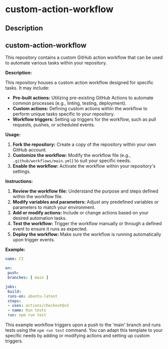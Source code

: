 # custom-action-workflow

## Description
## custom-action-workflow

This repository contains a custom GitHub action workflow that can be used to automate various tasks within your repository.

**Description:**

This repository houses a custom action workflow designed for specific tasks. It may include:

* **Pre-built actions:** Utilizing pre-existing GitHub Actions to automate common processes (e.g., linting, testing, deployment).
* **Custom actions:** Defining custom actions within the workflow to perform unique tasks specific to your repository.
* **Workflow triggers:** Setting up triggers for the workflow, such as pull requests, pushes, or scheduled events.

**Usage:**

1. **Fork the repository:** Create a copy of the repository within your own GitHub account.
2. **Customize the workflow:** Modify the workflow file (e.g., `.github/workflows/main.yml`) to suit your specific needs.
3. **Enable the workflow:** Activate the workflow within your repository's settings.

**Instructions:**

1. **Review the workflow file:** Understand the purpose and steps defined within the workflow file.
2. **Modify variables and parameters:** Adjust any predefined variables or parameters to match your environment.
3. **Add or modify actions:** Include or change actions based on your desired automation tasks.
4. **Test the workflow:** Trigger the workflow manually or through a defined event to ensure it runs as expected.
5. **Deploy the workflow:** Make sure the workflow is running automatically upon trigger events.

**Example:**

```yaml
name: CI

on:
 push:
 branches: [ main ]

jobs:
 build:
 runs-on: ubuntu-latest
 steps:
 - uses: actions/checkout@v3
 - name: Run tests
 run: npm run test
```

This example workflow triggers upon a push to the 'main' branch and runs tests using the `npm run test` command. You can adapt this template to your specific needs by adding or modifying actions and setting up custom triggers.
